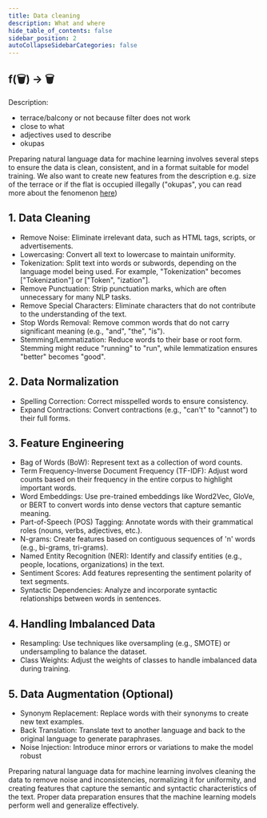 ```yaml
---
title: Data cleaning
description: What and where
hide_table_of_contents: false
sidebar_position: 2
autoCollapseSidebarCategories: false
---
```


## f(🗑) -> 🗑 

Description:
- terrace/balcony or not because filter does not work
- close to what
- adjectives used to describe
- okupas

Preparing natural language data for machine learning involves several steps to ensure the data is clean, consistent, and in a format suitable for model training. We also want to create new features from the description e.g. size of the terrace or if the flat is occupied illegally ("okupas", you can read more about the fenomenon [here](https://www.idealista.com/en/news/legal-advice-in-spain/2024/04/15/816509-squatting-in-spain-understanding-spain-s-okupas-problem#:~:text=of%20such%20actions.-,The%20rise%20of%20the%20'okupa'%3A%20Economic%20crisis%20and%20housing,blend%20of%20socio%2Deconomic%20factors.))

## 1. Data Cleaning  

- Remove Noise: Eliminate irrelevant data, such as HTML tags, scripts, or advertisements.  
- Lowercasing: Convert all text to lowercase to maintain uniformity.  
- Tokenization: Split text into words or subwords, depending on the language model being used. For example, "Tokenization" becomes ["Tokenization"] or ["Token", "ization"].   
- Remove Punctuation: Strip punctuation marks, which are often unnecessary for many NLP tasks.
- Remove Special Characters: Eliminate characters that do not contribute to the understanding of the text.
- Stop Words Removal: Remove common words that do not carry significant meaning (e.g., "and", "the", "is").
- Stemming/Lemmatization: Reduce words to their base or root form. Stemming might reduce "running" to "run", while lemmatization ensures "better" becomes "good".

## 2. Data Normalization
- Spelling Correction: Correct misspelled words to ensure consistency.  
- Expand Contractions: Convert contractions (e.g., "can't" to "cannot") to their full forms.  

## 3. Feature Engineering
- Bag of Words (BoW): Represent text as a collection of word counts.  
- Term Frequency-Inverse Document Frequency (TF-IDF): Adjust word counts based on their frequency in the entire corpus to highlight important words.  
- Word Embeddings: Use pre-trained embeddings like Word2Vec, GloVe, or BERT to convert words into dense vectors that capture semantic meaning.  
- Part-of-Speech (POS) Tagging: Annotate words with their grammatical roles (nouns, verbs, adjectives, etc.).  
- N-grams: Create features based on contiguous sequences of 'n' words (e.g., bi-grams, tri-grams).  
- Named Entity Recognition (NER): Identify and classify entities (e.g., people, locations, organizations) in the text.  
- Sentiment Scores: Add features representing the sentiment polarity of text segments.  
- Syntactic Dependencies: Analyze and incorporate syntactic relationships between words in sentences.  

## 4. Handling Imbalanced Data  
- Resampling: Use techniques like oversampling (e.g., SMOTE) or undersampling to balance the dataset.  
- Class Weights: Adjust the weights of classes to handle imbalanced data during training.  

## 5. Data Augmentation (Optional)  
- Synonym Replacement: Replace words with their synonyms to create new text examples.
- Back Translation: Translate text to another language and back to the original language to generate paraphrases.
- Noise Injection: Introduce minor errors or variations to make the model robust


Preparing natural language data for machine learning involves cleaning the data to remove noise and inconsistencies, normalizing it for uniformity, and creating features that capture the semantic and syntactic characteristics of the text. Proper data preparation ensures that the machine learning models perform well and generalize effectively. 